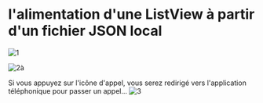 #  l'alimentation d'une ListView à partir d'un fichier JSON local
![1](https://user-images.githubusercontent.com/105364446/226788590-f6dbf694-6f78-4965-a8ec-9fe59deda142.png)

![2](https://user-images.githubusercontent.com/105364446/226788647-935df599-8dd1-42dd-a757-1613dac3f398.png)à

Si vous appuyez sur l'icône d'appel, vous serez redirigé vers l'application téléphonique pour passer un appel...
![3](https://user-images.githubusercontent.com/105364446/226788798-3acc00bd-aafc-47f1-bd6a-240ec33b8409.png)

